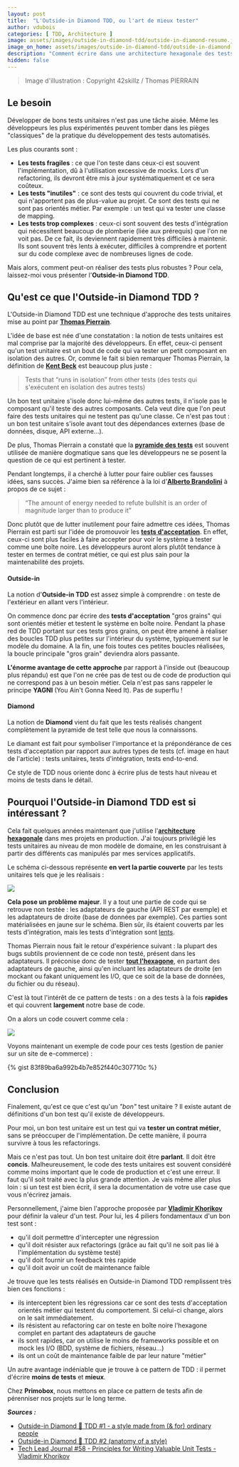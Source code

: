 ```yaml
---
layout: post
title:  "L'Outside-in Diamond TDD, ou l'art de mieux tester"
author: vdubois
categories: [ TDD, Architecture ]
image: assets/images/outside-in-diamond-tdd/outside-in-diamond-resume.jpg
image_on_home: assets/images/outside-in-diamond-tdd/outside-in-diamond-home.jpg
description: "Comment écrire dans une architecture hexagonale des tests orientés métier, rapides, et qui vont couvrir le plus de code possible."
hidden: false
---
```


> Image d'illustration : Copyright 42skillz / Thomas PIERRAIN

## Le besoin

Développer de bons tests unitaires n'est pas une tâche aisée. Même les développeurs les plus expérimentés peuvent tomber dans les pièges "classiques" de la pratique du développement des tests automatisés.

Les plus courants sont :
* **Les tests fragiles** : ce que l'on teste dans ceux-ci est souvent l'implémentation, dû à l'utilisation excessive de mocks. Lors d'un refactoring, ils devront être mis à jour systématiquement et ce sera coûteux.
* **Les tests "inutiles"** : ce sont des tests qui couvrent du code trivial, et qui n'apportent pas de plus-value au projet. Ce sont des tests qui ne sont pas orientés métier. Par exemple : un test qui va tester une classe de mapping.
* **Les tests trop complexes** : ceux-ci sont souvent des tests d'intégration qui nécessitent beaucoup de plomberie (liée aux prérequis) que l'on ne voit pas. De ce fait, ils deviennent rapidement très difficiles à maintenir. Ils sont souvent très lents à exécuter, difficiles à comprendre et portent sur du code complexe avec de nombreuses lignes de code.

Mais alors, comment peut-on réaliser des tests plus robustes ? Pour cela, laissez-moi vous présenter l'**Outside-in Diamond TDD**.

## Qu'est ce que l'Outside-in Diamond TDD ?

L'Outside-in Diamond TDD est une technique d'approche des tests unitaires mise au point par [**Thomas Pierrain**](http://tpierrain.blogspot.com/).

L'idée de base est née d'une constatation : la notion de tests unitaires est mal comprise par la majorité des développeurs. En effet, ceux-ci pensent qu'un test unitaire est un bout de code qui va tester un petit composant en isolation des autres. Or, comme le fait si bien remarquer Thomas Pierrain, la définition de [**Kent Beck**](https://fr.wikipedia.org/wiki/Kent_Beck) est beaucoup plus juste :

> Tests that “runs in isolation” from other tests (des tests qui s'exécutent en isolation des autres tests)

Un bon test unitaire s'isole donc lui-même des autres tests, il n'isole pas le composant qu'il teste des autres composants. Cela veut dire que l'on peut faire des tests unitaires qui ne testent pas qu'une classe. Ce n'est pas tout : un bon test unitaire s'isole avant tout des dépendances externes (base de données, disque, API externe...).

De plus, Thomas Pierrain a constaté que la [**pyramide des tests**](https://martinfowler.com/bliki/TestPyramid.html) est souvent utilisée de manière dogmatique sans que les développeurs ne se posent la question de ce qui est pertinent à tester.

Pendant longtemps, il a cherché à lutter pour faire oublier ces fausses idées, sans succès. J'aime bien sa référence à la loi d'[**Alberto Brandolini**](https://fr.wikipedia.org/wiki/Loi_de_Brandolini) à propos de ce sujet :

> “The amount of energy needed to refute bullshit is an order of magnitude larger than to produce it”

Donc plutôt que de lutter inutilement pour faire admettre ces idées, Thomas Pierrain est parti sur l'idée de promouvoir les [**tests d'acceptation**](https://fr.wikipedia.org/wiki/Test_d%27acceptation). En effet, ceux-ci sont plus faciles à faire accepter pour voir le système à tester comme une boîte noire. Les développeurs auront alors plutôt tendance à tester en termes de contrat métier, ce qui est plus sain pour la maintenabilité des projets.

#### Outside-in

La notion d'**Outside-in TDD** est assez simple à comprendre : on teste de l'extérieur en allant vers l'intérieur. 

On commence donc par écrire des **tests d'acceptation** "gros grains" qui sont orientés métier et testent le système en boîte noire. Pendant la phase red de TDD portant sur ces tests gros grains, on peut être amené à réaliser des boucles TDD plus petites sur l'intérieur du système, typiquement sur le modèle du domaine. A la fin, une fois toutes ces petites boucles réalisées, la boucle principale "gros grain" deviendra alors passante.

**L'énorme avantage de cette approche** par rapport à l'inside out (beaucoup plus répandu) est que l'on ne crée pas de test ou de code de production qui ne correspond pas à un besoin métier. Cela n'est pas sans rappeler le principe **YAGNI** (You Ain't Gonna Need It). Pas de superflu !

#### Diamond

La notion de **Diamond** vient du fait que les tests réalisés changent complètement la pyramide de test telle que nous la connaissons.

Le diamant est fait pour symboliser l'importance et la prépondérance de ces tests d'acceptation par rapport aux autres types de tests (cf. image en haut de l'article) : tests unitaires, tests d'intégration, tests end-to-end.

Ce style de TDD nous oriente donc à écrire plus de tests haut niveau et moins de tests dans le détail.

## Pourquoi l'Outside-in Diamond TDD est si intéressant ?

Cela fait quelques années maintenant que j'utilise l'[**architecture hexagonale**](https://fr.wikipedia.org/wiki/Architecture_hexagonale_(logiciel)) dans mes projets en production. J'ai toujours privilégié les tests unitaires au niveau de mon modèle de domaine, en les construisant à partir des différents cas manipulés par mes services applicatifs.

Le schéma ci-dessous représente **en vert la partie couverte** par les tests unitaires tels que je les réalisais :

![](../assets/images/outside-in-diamond-tdd/old-hexagon-tests.png)

**Cela pose un problème majeur**. Il y a tout une partie de code qui se retrouve non testée : les adaptateurs de gauche (API REST par exemple) et les adaptateurs de droite (base de données par exemple). Ces parties sont matérialisées en jaune sur le schéma. Bien sûr, ils étaient couverts par les tests d'intégration, mais les tests d'intégration sont <u>lents</u>.

Thomas Pierrain nous fait le retour d'expérience suivant : la plupart des bugs subtils proviennent de ce code non testé, présent dans les adaptateurs. Il préconise donc de tester **<u>tout l'hexagone</u>**, en partant des adaptateurs de gauche, ainsi qu'en incluant les adaptateurs de droite (en mockant ou fakant uniquement les I/O, que ce soit de la base de données, du fichier ou du réseau).

C'est là tout l'intérêt de ce pattern de tests : on a des tests à la fois **rapides** et qui couvrent **largement** notre base de code.

On a alors un code couvert comme cela :

![](../assets/images/outside-in-diamond-tdd/new-hexagon-tests.png)

Voyons maintenant un exemple de code pour ces tests (gestion de panier sur un site de e-commerce) :

{% gist 83f89ba6a992b4b7e852f440c307710c %}

## Conclusion

Finalement, qu'est ce que c'est qu'un _"bon"_ test unitaire ? Il existe autant de définitions d'un bon test qu'il existe de développeurs.

Pour moi, un bon test unitaire est un test qui va **tester un contrat métier**, sans se préoccuper de l'implémentation. De cette manière, il pourra survivre à tous les refactorings.

Mais ce n'est pas tout. Un bon test unitaire doit être **parlant**. Il doit être **concis**. Malheureusement, le code des tests unitaires est souvent considéré comme moins important que le code de production et c'est une erreur. Il faut qu'il soit traité avec la plus grande attention. Je vais même aller plus loin : si un test est bien écrit, il sera la documentation de votre use case que vous n'écrirez jamais.

Personnellement, j'aime bien l'approche proposée par [**Vladimir Khorikov**](https://techleadjournal.dev/episodes/58/) pour définir la valeur d'un test. Pour lui, les 4 piliers fondamentaux d'un bon test sont :

* qu'il doit permettre d'intercepter une régression
* qu'il doit résister aux refactorings (grâce au fait qu'il ne soit pas lié à l'implémentation du système testé)
* qu'il doit fournir un feedback très rapide
* qu'il doit avoir un coût de maintenance faible

Je trouve que les tests réalisés en Outside-in Diamond TDD remplissent très bien ces fonctions :

* ils interceptent bien les régressions car ce sont des tests d'acceptation orientés métier qui testent du comportement. Si celui-ci change, alors on le sait immédiatement.
* ils résistent au refactoring car on teste en boîte noire l'hexagone complet en partant des adaptateurs de gauche
* ils sont rapides, car on utilise le moins de frameworks possible et on mock les I/O (BDD, système de fichiers, réseau...)
* ils ont un coût de maintenance faible de par leur nature "métier"

Un autre avantage indéniable que je trouve à ce pattern de TDD : il permet d'écrire **moins de tests** et **mieux**.

Chez **Primobox**, nous mettons en place ce pattern de tests afin de pérenniser nos projets sur le long terme.

**_Sources :_**
* [Outside-in Diamond 🔷 TDD #1 - a style made from (& for) ordinary people](http://tpierrain.blogspot.com/2021/03/outside-in-diamond-tdd-1-style-made.html)
* [Outside-in Diamond 🔷 TDD #2 (anatomy of a style)](http://tpierrain.blogspot.com/2021/03/outside-in-diamond-tdd-2-anatomy-of.html)
* [Tech Lead Journal #58 - Principles for Writing Valuable Unit Tests - Vladimir Khorikov](https://techleadjournal.dev/episodes/58/)